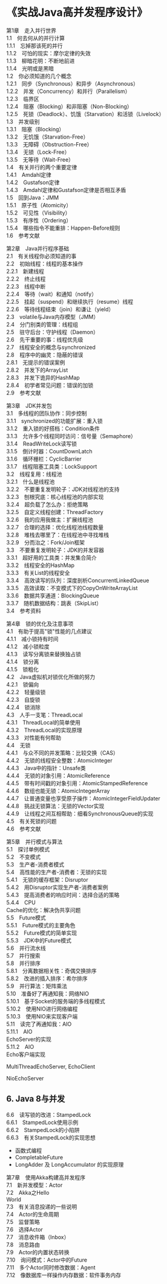# 《实战Java高并发程序设计》



第1章　走入并行世界<br>
1.1　何去何从的并行计算<br>
1.1.1　忘掉那该死的并行<br>
1.1.2　可怕的现实：摩尔定律的失效<br>
1.1.3　柳暗花明：不断地前进<br>
1.1.4　光明或是黑暗<br>
1.2　你必须知道的几个概念<br>
1.2.1　同步（Synchronous）和异步（Asynchronous）<br>
1.2.2　并发（Concurrency）和并行（Parallelism）<br>
1.2.3　临界区<br>
1.2.4　阻塞（Blocking）和非阻塞（Non-Blocking）<br>
1.2.5　死锁（Deadlock）、饥饿（Starvation）和活锁（Livelock）<br>
1.3　并发级别<br>
1.3.1　阻塞（Blocking）<br>
1.3.2　无饥饿（Starvation-Free）<br>
1.3.3　无障碍（Obstruction-Free）<br>
1.3.4　无锁（Lock-Free）<br>
1.3.5　无等待（Wait-Free）<br>
1.4　有关并行的两个重要定律<br>
1.4.1　Amdahl定律<br>
1.4.2　Gustafson定律<br>
1.4.3　Amdahl定律和Gustafson定律是否相互矛盾<br>
1.5　回到Java：JMM<br>
1.5.1　原子性（Atomicity）<br>
1.5.2　可见性（Visibility）<br>
1.5.3　有序性（Ordering）<br>
1.5.4　哪些指令不能重排：Happen-Before规则<br>
1.6　参考文献


第2章　Java并行程序基础<br>
2.1　有关线程你必须知道的事<br>
2.2　初始线程：线程的基本操作<br>
2.2.1　新建线程<br>
2.2.2　终止线程<br>
2.2.3　线程中断<br>
2.2.4　等待（wait）和通知（notify）<br>
2.2.5　挂起（suspend）和继续执行（resume）线程<br>
2.2.6　等待线程结束（join）和谦让（yield）<br>
2.3　volatile与Java内存模型（JMM）<br>
2.4　分门别类的管理：线程组<br>
2.5　驻守后台：守护线程（Daemon）<br>
2.6　先干重要的事：线程优先级<br>
2.7　线程安全的概念与synchronized<br>
2.8　程序中的幽灵：隐蔽的错误<br>
2.8.1　无提示的错误案例<br>
2.8.2　并发下的ArrayList<br>
2.8.3　并发下诡异的HashMap<br>
2.8.4　初学者常见问题：错误的加锁<br>
2.9　参考文献


第3章　JDK并发包<br>
3.1　多线程的团队协作：同步控制<br>
3.1.1　synchronized的功能扩展：重入锁<br>
3.1.2　重入锁的好搭档：Condition条件<br>
3.1.3　允许多个线程同时访问：信号量（Semaphore）<br>
3.1.4　ReadWriteLock读写锁<br>
3.1.5　倒计时器：CountDownLatch<br>
3.1.6　循环栅栏：CyclicBarrier<br>
3.1.7　线程阻塞工具类：LockSupport<br>
3.2　线程复用：线程池<br>
3.2.1　什么是线程池<br>
3.2.2　不要重复发明轮子：JDK对线程池的支持<br>
3.2.3　刨根究底：核心线程池的内部实现<br>
3.2.4　超负载了怎么办：拒绝策略<br>
3.2.5　自定义线程创建：ThreadFactory<br>
3.2.6　我的应用我做主：扩展线程池<br>
3.2.7　合理的选择：优化线程池线程数量<br>
3.2.8　堆栈去哪里了：在线程池中寻找堆栈<br>
3.2.9　分而治之：Fork/Join框架<br>
3.3　不要重复发明轮子：JDK的并发容器<br>
3.3.1　超好用的工具类：并发集合简介<br>
3.3.2　线程安全的HashMap<br>
3.3.3　有关List的线程安全<br>
3.3.4　高效读写的队列：深度剖析ConcurrentLinkedQueue<br>
3.3.5　高效读取：不变模式下的CopyOnWriteArrayList<br>
3.3.6　数据共享通道：BlockingQueue<br>
3.3.7　随机数据结构：跳表（SkipList）<br>
3.4　参考资料


第4章　锁的优化及注意事项<br>
4.1　有助于提高"锁"性能的几点建议<br>
4.1.1　减小锁持有时间<br>
4.1.2　减小锁粒度<br>
4.1.3　读写分离锁来替换独占锁<br>
4.1.4　锁分离<br>
4.1.5　锁粗化<br>
4.2　Java虚拟机对锁优化所做的努力<br>
4.2.1　锁偏向<br>
4.2.2　轻量级锁<br>
4.2.3　自旋锁<br>
4.2.4　锁消除<br>
4.3　人手一支笔：ThreadLocal<br>
4.3.1　ThreadLocal的简单使用<br>
4.3.2　ThreadLocal的实现原理<br>
4.3.3　对性能有何帮助<br>
4.4　无锁<br>
4.4.1　与众不同的并发策略：比较交换（CAS）<br>
4.4.2　无锁的线程安全整数：AtomicInteger<br>
4.4.3　Java中的指针：Unsafe类<br>
4.4.4　无锁的对象引用：AtomicReference<br>
4.4.5　带有时间戳的对象引用：AtomicStampedReference<br>
4.4.6　数组也能无锁：AtomicIntegerArray<br>
4.4.7　让普通变量也享受原子操作：AtomicIntegerFieldUpdater<br>
4.4.8　挑战无锁算法：无锁的Vector实现<br>
4.4.9　让线程之间互相帮助：细看SynchronousQueue的实现<br>
4.5　有关死锁的问题<br>
4.6　参考文献


第5章　并行模式与算法<br>
5.1　探讨单例模式<br>
5.2　不变模式<br>
5.3　生产者-消费者模式<br>
5.4　高性能的生产者-消费者：无锁的实现<br>
5.4.1　无锁的缓存框架：Disruptor<br>
5.4.2　用Disruptor实现生产者-消费者案例<br>
5.4.3　提高消费者的响应时间：选择合适的策略<br>
5.4.4　CPU<br>Cache的优化：解决伪共享问题<br>
5.5　Future模式<br>
5.5.1　Future模式的主要角色<br>
5.5.2　Future模式的简单实现<br>
5.5.3　JDK中的Future模式<br>
5.6　并行流水线<br>
5.7　并行搜索<br>
5.8　并行排序<br>
5.8.1　分离数据相关性：奇偶交换排序<br>
5.8.2　改进的插入排序：希尔排序<br>
5.9　并行算法：矩阵乘法<br>
5.10　准备好了再通知我：网络NIO<br>
5.10.1　基于Socket的服务端的多线程模式<br>
5.10.2　使用NIO进行网络编程<br>
5.10.3　使用NIO来实现客户端<br>
5.11　读完了再通知我：AIO<br>
5.11.1　AIO<br>EchoServer的实现<br>
5.11.2　AIO<br>Echo客户端实现<br>


MultiThreadEchoServer, EchoClient

NioEchoServer


## 6. Java 8与并发

6.6　读写锁的改进：StampedLock<br>
6.6.1　StampedLock使用示例<br>
6.6.2　StampedLock的小陷阱<br>
6.6.3　有关StampedLock的实现思想<br>

* 函数式编程
* CompletableFuture
* LongAdder 及 LongAccumulator 的实现原理


第7章　使用Akka构建高并发程序<br>
7.1　新并发模型：Actor<br>
7.2　Akka之Hello<br>World<br>
7.3　有关消息投递的一些说明<br>
7.4　Actor的生命周期<br>
7.5　监督策略<br>
7.6　选择Actor<br>
7.7　消息收件箱（Inbox）<br>
7.8　消息路由<br>
7.9　Actor的内置状态转换<br>
7.10　询问模式：Actor中的Future<br>
7.11　多个Actor同时修改数据：Agent<br>
7.12　像数据库一样操作内存数据：软件事务内存<br>
